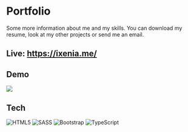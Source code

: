 # Portfolio

Some more information about me and my skills. You can download my resume, look at my other projects or send me an email. 

## Live: https://ixenia.me/

## Demo
 <img src="https://www.dropbox.com/s/iso34pith1196kg/ezgif.com-video-to-gif%281%29.gif?raw=1"/>
 
## Tech 
![HTML5](https://img.shields.io/badge/html5-%23E34F26.svg?style=for-the-badge&logo=html5&logoColor=white)
![SASS](https://img.shields.io/badge/SASS-hotpink.svg?style=for-the-badge&logo=SASS&logoColor=white)
![Bootstrap](https://img.shields.io/badge/bootstrap-%23563D7C.svg?style=for-the-badge&logo=bootstrap&logoColor=white)
![TypeScript](https://img.shields.io/badge/typescript-%23007ACC.svg?style=for-the-badge&logo=typescript&logoColor=white)

 
 
